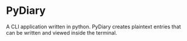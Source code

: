 # PyDiary
A CLI application written in python. PyDiary creates plaintext entries that can be written and viewed inside the terminal.
